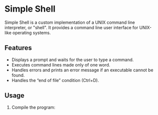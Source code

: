 # Simple Shell

Simple Shell is a custom implementation of a UNIX command line interpreter, or "shell". It provides a command line user interface for UNIX-like operating systems.

## Features

- Displays a prompt and waits for the user to type a command.
- Executes command lines made only of one word.
- Handles errors and prints an error message if an executable cannot be found.
- Handles the “end of file” condition (Ctrl+D).

## Usage

1. Compile the program:

